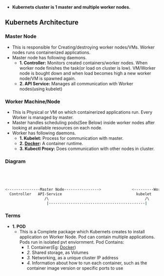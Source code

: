 - **Kubernets cluster is 1 master and multiple worker nodes.**

## Kubernets Architecture
### Master Node
- This is responsible for Creating/destroying worker nodes/VMs. Worker nodes runs containerized applications.
- Master node has following daemons.
  - **1. Controller:** Monitors created containers/worker nodes. When worker node finishes the task(or load on cluster is low). VM/Worker node is bought down and when load becomes high a new worker node/VM is spawned again.
  - **2. API Service:** Manages all communication with Worker nodes(using kubelet)

### Worker Machine/Node
- This is Physical or VM on which containerized applications run. Every Worker is managed by master. 
- Master handles scheduling pods(See Below) inside worker nodes after looking at available resources on each node.
- Worker has following daemons.
  - **1. Kubelet:** Process for communication with master.
  - **2. [Docker](/System-Design/Concepts/All_About_Containers/Docker/What_is_Docker.md):** A container runtime.
  - **3. Kubectl Proxy:** Does communication with other nodes in cluster.

### Diagram
```bash

                                                                                                Worker-Node
                                                                                                     /\
                                                                                                      |
<---------------Master Node---------------->              <---------Worker Node--------------->       |
  Controller   API-Service                                  kubelet     kubectl-Proxy                 |
                  /\                                            /\          /\                        |
                   |--------------------------------------------|            |------------------------|
```
  
### Terms
- **1. POD**
  - This is a Complete package which Kubernets creates to install application on Worker Node. Pod can contain multiple applications. Pods run in isolated pvt enviornment. Pod Contains:
    - *1.* Container(Eg: [Docker](/System-Design/Concepts/All_About_Containers/Docker/What_is_Docker.md))
    - *2.* Shared storage, as Volumes
    - *3.* Networking, as a unique cluster IP address
    - *4.* Information about how to run each container, such as the container image version or specific ports to use
